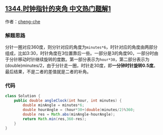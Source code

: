 ## [1344.时钟指针的夹角 中文热门题解1](https://leetcode.cn/problems/angle-between-hands-of-a-clock/solutions/100000/fen-bie-ji-suan-shi-zhen-fen-zhen-de-jia-9ir9)

作者：[cheng-che](https://leetcode.cn/u/cheng-che)
### 解题思路
分针一圈对应360度，则分针对应的角度为`minutes*6`，时针对应的角度由两部分组成，比如3:30，时针角度在3位置靠后一些。一部分是3的角度90，一部分时由于分针移动时针继续旋转的度数。第一部分表示为`hour*30`，第二部分表示为(double)minutes/2，由于分针走一圈，时针走30度，即**一分钟时针旋转0.5度**。最后结果，不是二者的差值就是二者的补角。

### 代码

```java
class Solution {
    public double angleClock(int hour, int minutes) {
        double minAngle = minutes*6;
        double hourAngle = (hour*30+(double)minutes/2)%360;
        double res = Math.abs(minAngle-hourAngle);
        return Math.min(res,360-res);
    }
}
```